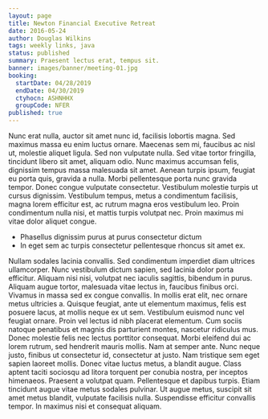 ```yaml
---
layout: page
title: Newton Financial Executive Retreat
date: 2016-05-24
author: Douglas Wilkins
tags: weekly links, java
status: published
summary: Praesent lectus erat, tempus sit.
banner: images/banner/meeting-01.jpg
booking:
  startDate: 04/28/2019
  endDate: 04/30/2019
  ctyhocn: ASHNHHX
  groupCode: NFER
published: true
---
```

Nunc erat nulla, auctor sit amet nunc id, facilisis lobortis magna. Sed maximus massa eu enim luctus ornare. Maecenas sem mi, faucibus ac nisl ut, molestie aliquet ligula. Sed non vulputate nulla. Sed vitae tortor fringilla, tincidunt libero sit amet, aliquam odio. Nunc maximus accumsan felis, dignissim tempus massa malesuada sit amet. Aenean turpis ipsum, feugiat eu porta quis, gravida a nulla. Morbi pellentesque porta nunc gravida tempor. Donec congue vulputate consectetur. Vestibulum molestie turpis ut cursus dignissim. Vestibulum tempus, metus a condimentum facilisis, magna lorem efficitur est, ac rutrum magna eros vestibulum leo. Proin condimentum nulla nisi, et mattis turpis volutpat nec. Proin maximus mi vitae dolor aliquet congue.

* Phasellus dignissim purus at purus consectetur dictum
* In eget sem ac turpis consectetur pellentesque rhoncus sit amet ex.

Nullam sodales lacinia convallis. Sed condimentum imperdiet diam ultrices ullamcorper. Nunc vestibulum dictum sapien, sed lacinia dolor porta efficitur. Aliquam nisi nisi, volutpat nec iaculis sagittis, bibendum in purus. Aliquam augue tortor, malesuada vitae lectus in, faucibus finibus orci. Vivamus in massa sed ex congue convallis. In mollis erat elit, nec ornare metus ultricies a. Quisque feugiat, ante ut elementum maximus, felis est posuere lacus, at mollis neque ex ut sem. Vestibulum euismod nunc vel feugiat ornare. Proin vel lectus id nibh placerat elementum.
Cum sociis natoque penatibus et magnis dis parturient montes, nascetur ridiculus mus. Donec molestie felis nec lectus porttitor consequat. Morbi eleifend dui ac lorem rutrum, sed hendrerit mauris mollis. Nam at semper ante. Nunc neque justo, finibus ut consectetur id, consectetur at justo. Nam tristique sem eget sapien laoreet mollis. Donec vitae luctus metus, a blandit augue. Class aptent taciti sociosqu ad litora torquent per conubia nostra, per inceptos himenaeos. Praesent a volutpat quam. Pellentesque et dapibus turpis. Etiam tincidunt augue vitae metus sodales pulvinar. Ut augue metus, suscipit sit amet metus blandit, vulputate facilisis nulla. Suspendisse efficitur convallis tempor. In maximus nisi et consequat aliquam.
